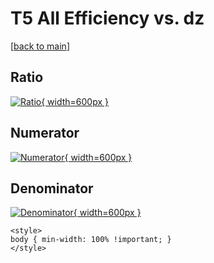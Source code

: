 # T5 All Efficiency vs. dz

[[back to main](./)]



## Ratio

[![Ratio](../mtv/var/T5_0_eff_dz.png){ width=600px }](../mtv/var/T5_0_eff_dz.pdf)

## Numerator

[![Numerator](../mtv/num/T5_0_eff_dz_num0.png){ width=600px }](../mtv/num/T5_0_eff_dz_num0.pdf)

## Denominator

[![Denominator](../mtv/den/T5_0_eff_dz_den.png){ width=600px }](../mtv/den/T5_0_eff_dz_den.pdf)


``` {=html}
<style>
body { min-width: 100% !important; }
</style>
```
